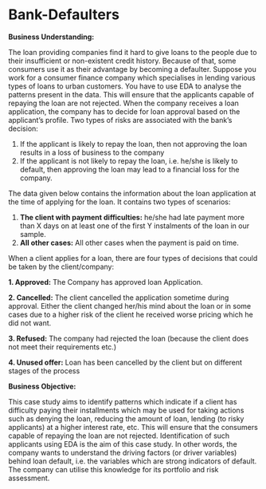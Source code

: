 # Bank-Defaulters

**Business Understanding:**

The loan providing companies find it hard to give loans to the people due to their insufficient or non-existent credit history. Because of that, some consumers use it as their advantage by becoming a defaulter. Suppose you work for a consumer finance company which specialises in lending various types of loans to urban customers. You have to use EDA to analyse the patterns present in the data. This will ensure that the applicants capable of repaying the loan are not rejected. When the company receives a loan application, the company has to decide for loan approval based on the applicant’s profile. Two types of risks are associated with the bank’s decision:

1. If the applicant is likely to repay the loan, then not approving the loan results in a loss of business to the company
2. If the applicant is not likely to repay the loan, i.e. he/she is likely to default, then approving the loan may lead to a financial loss for the company.

The data given below contains the information about the loan application at the time of applying for the loan. It contains two types of scenarios:

1. **The client with payment difficulties:** he/she had late payment more than X days on at least one of the first Y instalments of the loan in our sample.
3. **All other cases:** All other cases when the payment is paid on time.
   
When a client applies for a loan, there are four types of decisions that could be taken by the client/company:

**1. **Approved:**** The Company has approved loan Application.

**2. **Cancelled:**** The client cancelled the application sometime during approval. Either the client changed her/his mind about the loan or in some cases due to a higher risk of the client he received worse pricing which he did not want.

**3. Refused:** The company had rejected the loan (because the client does not meet their requirements etc.)

**4. Unused offer:** Loan has been cancelled by the client but on different stages of the process

**Business Objective:**

This case study aims to identify patterns which indicate if a client has difficulty paying their installments which may be used for taking actions such as denying the loan, reducing the amount of loan, lending (to risky applicants) at a higher interest rate, etc. This will ensure that the consumers capable of repaying the loan are not rejected. Identification of such applicants using EDA is the aim of this case study. In other words, the company wants to understand the driving factors (or driver variables) behind loan default, i.e. the variables which are strong indicators of default. The company can utilise this knowledge for its portfolio and risk assessment.
